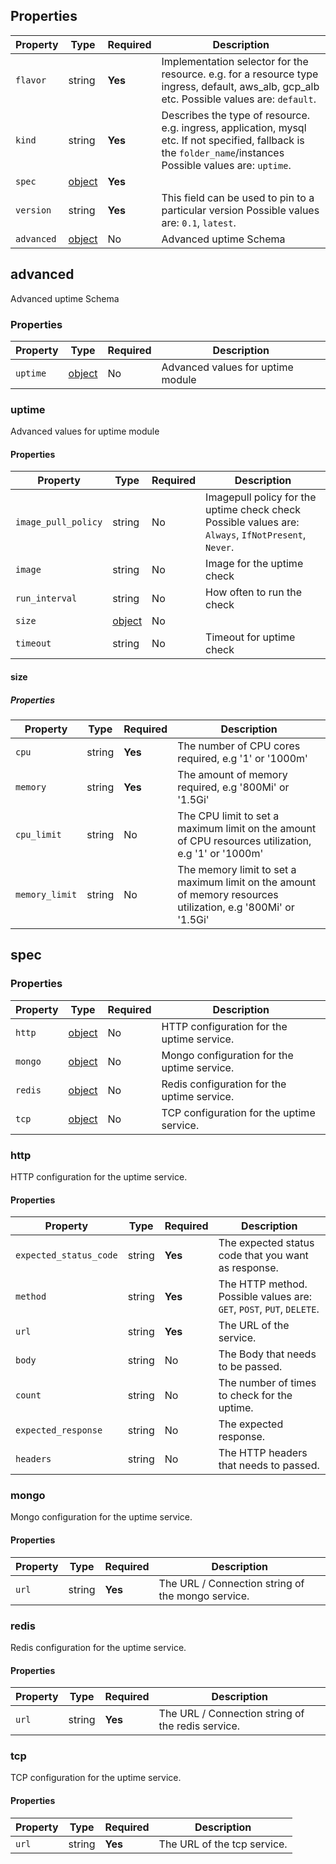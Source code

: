 ## Properties

| Property   | Type                | Required | Description                                                                                                                                                    |
|------------|---------------------|----------|----------------------------------------------------------------------------------------------------------------------------------------------------------------|
| `flavor`   | string              | **Yes**  | Implementation selector for the resource. e.g. for a resource type ingress, default, aws_alb, gcp_alb etc. Possible values are: `default`.                     |
| `kind`     | string              | **Yes**  | Describes the type of resource. e.g. ingress, application, mysql etc. If not specified, fallback is the `folder_name`/instances Possible values are: `uptime`. |
| `spec`     | [object](#spec)     | **Yes**  |                                                                                                                                                                |
| `version`  | string              | **Yes**  | This field can be used to pin to a particular version Possible values are: `0.1`, `latest`.                                                                    |
| `advanced` | [object](#advanced) | No       | Advanced uptime Schema                                                                                                                                         |

## advanced

Advanced uptime Schema

### Properties

| Property | Type              | Required | Description                       |
|----------|-------------------|----------|-----------------------------------|
| `uptime` | [object](#uptime) | No       | Advanced values for uptime module |

### uptime

Advanced values for uptime module

#### Properties

| Property            | Type            | Required | Description                                                                                         |
|---------------------|-----------------|----------|-----------------------------------------------------------------------------------------------------|
| `image_pull_policy` | string          | No       | Imagepull policy for the uptime check check Possible values are: `Always`, `IfNotPresent`, `Never`. |
| `image`             | string          | No       | Image for the uptime check                                                                          |
| `run_interval`      | string          | No       | How often to run the check                                                                          |
| `size`              | [object](#size) | No       |                                                                                                     |
| `timeout`           | string          | No       | Timeout for uptime check                                                                            |

#### size

##### Properties

| Property       | Type   | Required | Description                                                                                                   |
|----------------|--------|----------|---------------------------------------------------------------------------------------------------------------|
| `cpu`          | string | **Yes**  | The number of CPU cores required, e.g '1' or '1000m'                                                          |
| `memory`       | string | **Yes**  | The amount of memory required, e.g '800Mi' or '1.5Gi'                                                         |
| `cpu_limit`    | string | No       | The CPU limit to set a maximum limit on the amount of CPU resources utilization, e.g '1' or '1000m'           |
| `memory_limit` | string | No       | The memory limit to set a maximum limit on the amount of memory resources utilization, e.g '800Mi' or '1.5Gi' |

## spec

### Properties

| Property | Type             | Required | Description                                 |
|----------|------------------|----------|---------------------------------------------|
| `http`   | [object](#http)  | No       | HTTP configuration for the uptime service.  |
| `mongo`  | [object](#mongo) | No       | Mongo configuration for the uptime service. |
| `redis`  | [object](#redis) | No       | Redis configuration for the uptime service. |
| `tcp`    | [object](#tcp)   | No       | TCP configuration for the uptime service.   |

### http

HTTP configuration for the uptime service.

#### Properties

| Property               | Type   | Required | Description                                                           |
|------------------------|--------|----------|-----------------------------------------------------------------------|
| `expected_status_code` | string | **Yes**  | The expected status code that you want as response.                   |
| `method`               | string | **Yes**  | The HTTP method. Possible values are: `GET`, `POST`, `PUT`, `DELETE`. |
| `url`                  | string | **Yes**  | The URL of the service.                                               |
| `body`                 | string | No       | The Body that needs to be passed.                                     |
| `count`                | string | No       | The number of times to check for the uptime.                          |
| `expected_response`    | string | No       | The expected response.                                                |
| `headers`              | string | No       | The HTTP headers that needs to passed.                                |

### mongo

Mongo configuration for the uptime service.

#### Properties

| Property | Type   | Required | Description                                       |
|----------|--------|----------|---------------------------------------------------|
| `url`    | string | **Yes**  | The URL / Connection string of the mongo service. |

### redis

Redis configuration for the uptime service.

#### Properties

| Property | Type   | Required | Description                                       |
|----------|--------|----------|---------------------------------------------------|
| `url`    | string | **Yes**  | The URL / Connection string of the redis service. |

### tcp

TCP configuration for the uptime service.

#### Properties

| Property | Type   | Required | Description                 |
|----------|--------|----------|-----------------------------|
| `url`    | string | **Yes**  | The URL of the tcp service. |

